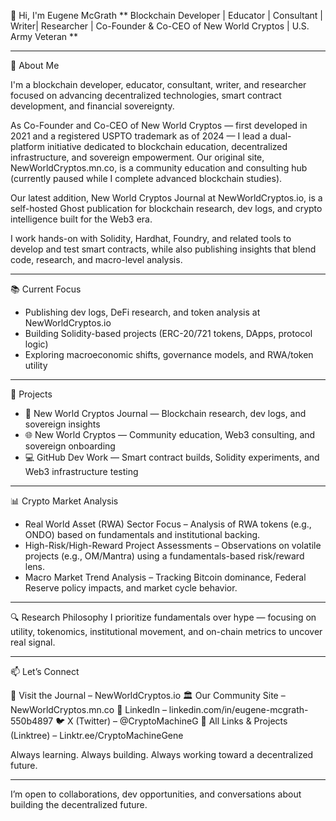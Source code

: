 👋 Hi, I'm Eugene McGrath
** Blockchain Developer | Educator | Consultant | Writer| Researcher | Co-Founder & Co-CEO of New World Cryptos | U.S. Army Veteran **

---------------------------------------------------------------------------------------------------------------------------------------------------------------

🧠 About Me

I'm a blockchain developer, educator, consultant, writer, and researcher focused on advancing decentralized technologies, smart contract development, and financial sovereignty. 

As Co-Founder and Co-CEO of New World Cryptos — first developed in 2021 and a registered USPTO trademark as of 2024 — I lead a dual-platform initiative dedicated to blockchain education, decentralized infrastructure, and sovereign empowerment. Our original site, NewWorldCryptos.mn.co, is a community education and consulting hub (currently paused while I complete advanced blockchain studies). 

Our latest addition, New World Cryptos Journal at NewWorldCryptos.io, is a self-hosted Ghost publication for blockchain research, dev logs, and crypto intelligence built for the Web3 era. 

I work hands-on with Solidity, Hardhat, Foundry, and related tools to develop and test smart contracts, while also publishing insights that blend code, research, and macro-level analysis.

---------------------------------------------------------------------------------------------------------------------------------------------------------------

📚 Current Focus
 - Publishing dev logs, DeFi research, and token analysis at NewWorldCryptos.io
 - Building Solidity-based projects (ERC-20/721 tokens, DApps, protocol logic)
 - Exploring macroeconomic shifts, governance models, and RWA/token utility
<!-- - Preparing to relaunch NewWorldCryptos.mn.co — our paused consulting and onboarding hub — after completing advanced blockchain studies -->

---------------------------------------------------------------------------------------------------------------------------------------------------------------
   
🚀 Projects
 - 🧠 New World Cryptos Journal — Blockchain research, dev logs, and sovereign insights
 - 🌐 New World Cryptos — Community education, Web3 consulting, and sovereign onboarding
 - 💻 GitHub Dev Work — Smart contract builds, Solidity experiments, and Web3 infrastructure testing

---------------------------------------------------------------------------------------------------------------------------------------------------------------
   
📊 Crypto Market Analysis
 - Real World Asset (RWA) Sector Focus – Analysis of RWA tokens (e.g., ONDO) based on fundamentals and institutional backing.
 - High-Risk/High-Reward Project Assessments – Observations on volatile projects (e.g., OM/Mantra) using a fundamentals-based risk/reward lens.
 - Macro Market Trend Analysis – Tracking Bitcoin dominance, Federal Reserve policy impacts, and market cycle behavior.

---------------------------------------------------------------------------------------------------------------------------------------------------------------
   
🔍 Research Philosophy
I prioritize fundamentals over hype — focusing on utility, tokenomics, institutional movement, and on-chain metrics to uncover real signal.

---------------------------------------------------------------------------------------------------------------------------------------------------------------



📫 Let’s Connect

📰 Visit the Journal – NewWorldCryptos.io
🏛️ Our Community Site – NewWorldCryptos.mn.co
💼 LinkedIn – linkedin.com/in/eugene-mcgrath-550b4897
🐦 X (Twitter) – @CryptoMachineG
🔗 All Links & Projects (Linktree) – Linktr.ee/CryptoMachineGene

Always learning. Always building. Always working toward a decentralized future.

---------------------------------------------------------------------------------------------------------------------------------------------------------------

I’m open to collaborations, dev opportunities, and conversations about building the decentralized future.


